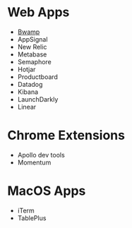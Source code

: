 # Web Apps
* [Bwamp](https://bwamp.me/)
* AppSignal
* New Relic
* Metabase
* Semaphore
* Hotjar
* Productboard
* Datadog
* Kibana
* LaunchDarkly
* Linear

# Chrome Extensions
* Apollo dev tools
* Momentum

# MacOS Apps
* iTerm
* TablePlus
